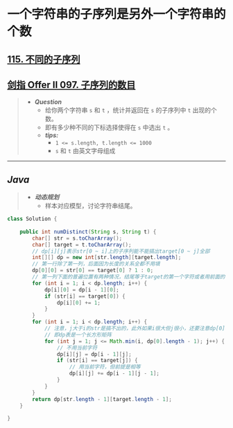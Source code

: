 # 一个字符串的子序列是另外一个字符串的个数

## [115. 不同的子序列](https://leetcode.cn/problems/distinct-subsequences/)

## [剑指 Offer II 097. 子序列的数目](https://leetcode.cn/problems/21dk04/)

> - ***Question***
>   - 给你两个字符串 `s` 和 `t` ，统计并返回在 `s` 的子序列中 `t` 出现的个数。
>   - 即有多少种不同的下标选择使得在 `s` 中选出 `t` 。
>   - ***tips:***
>     - `1 <= s.length, t.length <= 1000`
>     - `s` 和 `t` 由英文字母组成

---

## *Java*

> - ***动态规划***
>   - 样本对应模型，讨论字符串结尾。

```java
class Solution {
    
    public int numDistinct(String s, String t) {
        char[] str = s.toCharArray();
        char[] target = t.toCharArray();
        // dp[i][j]表示str[0 ~ i]上的子序列能不能搞出target[0 ~ j]全部
        int[][] dp = new int[str.length][target.length];
        // 第一行除了第一列，后面因为长度的关系全都不用填
        dp[0][0] = str[0] == target[0] ? 1 : 0;
        // 第一列下面的普遍位置有两种情况，结尾等于target的第一个字符或者用前面的子序列搞出target[0]
        for (int i = 1; i < dp.length; i++) {
            dp[i][0] = dp[i - 1][0];
            if (str[i] == target[0]) {
                dp[i][0] += 1;
            }
        }
        for (int i = 1; i < dp.length; i++) {
            // 注意，j大于i的str是搞不出的，此外如果i很大但j很小，还要注意dp[0].length这一边界
            // 即dp表是一个长方形矩阵
            for (int j = 1; j <= Math.min(i, dp[0].length - 1); j++) {
                // 不用当前字符
                dp[i][j] = dp[i - 1][j];
                if (str[i] == target[j]) {
                    // 用当前字符，但前提是相等
                    dp[i][j] += dp[i - 1][j - 1];
                }
            }
        }
        return dp[str.length - 1][target.length - 1];
    }
    
}
```
